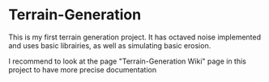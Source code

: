 # Terrain-Generation
This is my first terrain generation project. It has octaved noise implemented and uses basic librairies, as well as simulating basic erosion.

I recommend to look at the page "Terrain-Generation Wiki" page in this project to have more precise documentation


